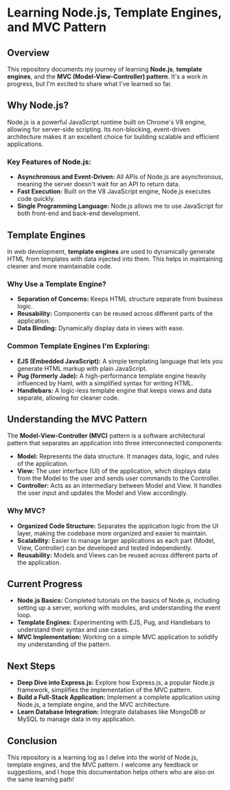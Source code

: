 # Learning Node.js, Template Engines, and MVC Pattern

## Overview

This repository documents my journey of learning **Node.js**, **template engines**, and the **MVC (Model-View-Controller) pattern**. It's a work in progress, but I'm excited to share what I've learned so far.

## Why Node.js?

Node.js is a powerful JavaScript runtime built on Chrome's V8 engine, allowing for server-side scripting. Its non-blocking, event-driven architecture makes it an excellent choice for building scalable and efficient applications.

### Key Features of Node.js:
- **Asynchronous and Event-Driven:** All APIs of Node.js are asynchronous, meaning the server doesn't wait for an API to return data.
- **Fast Execution:** Built on the V8 JavaScript engine, Node.js executes code quickly.
- **Single Programming Language:** Node.js allows me to use JavaScript for both front-end and back-end development.

## Template Engines

In web development, **template engines** are used to dynamically generate HTML from templates with data injected into them. This helps in maintaining cleaner and more maintainable code.

### Why Use a Template Engine?
- **Separation of Concerns:** Keeps HTML structure separate from business logic.
- **Reusability:** Components can be reused across different parts of the application.
- **Data Binding:** Dynamically display data in views with ease.

### Common Template Engines I'm Exploring:
- **EJS (Embedded JavaScript):** A simple templating language that lets you generate HTML markup with plain JavaScript.
- **Pug (formerly Jade):** A high-performance template engine heavily influenced by Haml, with a simplified syntax for writing HTML.
- **Handlebars:** A logic-less template engine that keeps views and data separate, allowing for cleaner code.

## Understanding the MVC Pattern

The **Model-View-Controller (MVC)** pattern is a software architectural pattern that separates an application into three interconnected components:
- **Model:** Represents the data structure. It manages data, logic, and rules of the application.
- **View:** The user interface (UI) of the application, which displays data from the Model to the user and sends user commands to the Controller.
- **Controller:** Acts as an intermediary between Model and View. It handles the user input and updates the Model and View accordingly.

### Why MVC?
- **Organized Code Structure:** Separates the application logic from the UI layer, making the codebase more organized and easier to maintain.
- **Scalability:** Easier to manage larger applications as each part (Model, View, Controller) can be developed and tested independently.
- **Reusability:** Models and Views can be reused across different parts of the application.

## Current Progress

- **Node.js Basics:** Completed tutorials on the basics of Node.js, including setting up a server, working with modules, and understanding the event loop.
- **Template Engines:** Experimenting with EJS, Pug, and Handlebars to understand their syntax and use cases.
- **MVC Implementation:** Working on a simple MVC application to solidify my understanding of the pattern.

## Next Steps

- **Deep Dive into Express.js:** Explore how Express.js, a popular Node.js framework, simplifies the implementation of the MVC pattern.
- **Build a Full-Stack Application:** Implement a complete application using Node.js, a template engine, and the MVC architecture.
- **Learn Database Integration:** Integrate databases like MongoDB or MySQL to manage data in my application.

## Conclusion

This repository is a learning log as I delve into the world of Node.js, template engines, and the MVC pattern. I welcome any feedback or suggestions, and I hope this documentation helps others who are also on the same learning path!
